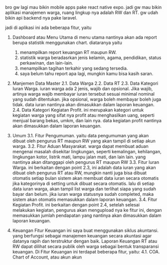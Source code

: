 bro gw lagi mau bikin mobile apps pake react native expo.
jadi gw mau bikin aplikasi manajemen warga, ruang lingkup nya adalah RW dan RT.
gw udah bikin api backend nya pake laravel.

jadi di aplikasi ini ada beberapa fitur, yaitu
1. Dashboard atau Menu Utama
    di menu utama nantinya akan ada report berupa statistik menggunakan chart. diataranya yaitu
    1. menampilkan report keuangan RT maupun RW.
    2. statistik warga beradasrkan jenis kelamin, agama, pendidikan, status perkawinan, dan lain-lain.
    3. menampilkan tagihan terkahir yang sedang tersedia.
    4. saya belum tahu report apa lagi, mungkin kamu bisa kasih saran.

2. Manjemen Data Master
    2.1. Data Warga
    2.2. Data RT
    2.3. Data Kategori Iuran Warga. iuran warga ada 2 jenis, wajib dan opsional. Jika wajib, artinya warga wajib membayar iuran tersebut sesuai minimal nominal yang sudah ditentukan. jika opsional, warga boleh membayar boleh juga tidak. data iuran nantinya akan dimasukkan dalam laporan keuangan.
    2.4. Data Kategori Kegiatan Profit. ini merupakan kategori untuk kegiatan warga yang sifat nya profit atau menghasilkan uang, seperti menjual barang bekas, umkm, dan lain nya. data kegiatan profit nantinya akan dimasukkan dalam laporan keuangan.

3. Umum
    3.1. Fitur Pengumuman. yaitu data pengumuman yang akan dibuat oleh pengurus RT maupun RW yang akan tampil di setiap akun warga.
    3.2. Fitur Aduan Masyarakat. warga dapat membuat aduan mengenai masalah disekitar lingkungan, seperti kemalingan, kehilangan, lingkungan kotor, listrik mati, lampu jalan mati, dan lain lain. yang nantinya akan ditanggapi oleh pengurus RT maupun RW
    3.3. Fitur Iuran Warga. ini berkaitan dengan point 2.3, ini adalah data iuran yang akan dibuat oleh pengurus RT atau RW, mungkin nanti juga bisa dibuat otomatis setiap bulan sistem akan membuat data iuran secara otomatis jika kategorinya di setting untuk dibuat secara otomatis. lalu di setiap data iuran warga, akan tampil list warga dan terlihat siapa yang sudah bayar dan belum. jika iuran warga statusnya sudah completed, maka sistem akan otomatis memasukkan dalam laporan keuangan.
    3.4. Fitur Kegiatan Profit. ini berkaitan dengan point 2.4, setelah selesai melakukan kegiatan, pengurus akan mengupload nya ke fitur ini, dengan memasukkan jumlah pendapatan yang nantinya akan dimasukkan dalam laporan keuangan. 

4. Keuangan
    Fitur Keuangan ini saya buat menggunakan siklus akuntansi. yang berfungsi sebagai manajemen keuangan secara akuntasi agar datanya rapih dan terstruktur dengan baik. Laporan Keuangan RT atau RW dapat dilihat secara publik oleh warga sebagai bentuk transparansi keuangan.
    Di Fitur Keuangan ini terdapat beberapa fitur, yaitu:
    4.1. COA. Chart of Account, atau akun akun 